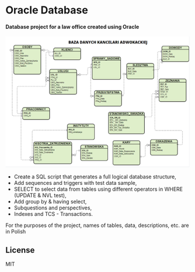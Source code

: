 # Oracle Database
#### Database project for a law office created using Oracle  

![](datebase.png)
* Create a SQL script that generates a full logical database structure,
* Add sequences and triggers with test data sample,
* SELECT to select data from tables using different operators in WHERE (UPDATE & NVL test),
* Add group by & having select,
* Subquestions and perspectives,
* Indexes and TCS - Transactions.


For the purposes of the project, names of tables, data, descriptions, etc. are in Polish
## License
MIT 